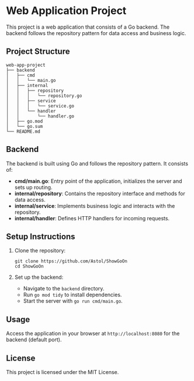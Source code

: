 # Web Application Project

This project is a web application that consists of a Go backend. The backend follows the repository pattern for data access and business logic.

## Project Structure

```
web-app-project
├── backend
│   ├── cmd
│   │   └── main.go
│   ├── internal
│   │   ├── repository
│   │   │   └── repository.go
│   │   ├── service
│   │   │   └── service.go
│   │   └── handler
│   │       └── handler.go
│   ├── go.mod
│   └── go.sum
└── README.md
```

## Backend

The backend is built using Go and follows the repository pattern. It consists of:

- **cmd/main.go**: Entry point of the application, initializes the server and sets up routing.
- **internal/repository**: Contains the repository interface and methods for data access.
- **internal/service**: Implements business logic and interacts with the repository.
- **internal/handler**: Defines HTTP handlers for incoming requests.

## Setup Instructions

1. Clone the repository:
   ```
   git clone https://github.com/Astol/ShowGoOn
   cd ShowGoOn
   ```

2. Set up the backend:
   - Navigate to the `backend` directory.
   - Run `go mod tidy` to install dependencies.
   - Start the server with `go run cmd/main.go`.

## Usage

Access the application in your browser at `http://localhost:8080` for the backend (default port).

## License

This project is licensed under the MIT License.
